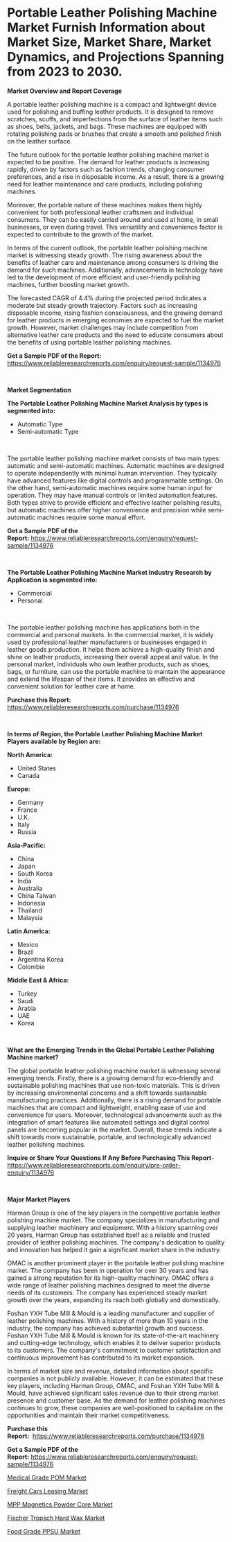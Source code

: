 <p><h1>Portable Leather Polishing Machine Market Furnish Information about Market Size, Market Share, Market Dynamics, and Projections Spanning from 2023 to 2030.</h1></p><p><strong>Market Overview and Report Coverage</strong></p>
<p><p>A portable leather polishing machine is a compact and lightweight device used for polishing and buffing leather products. It is designed to remove scratches, scuffs, and imperfections from the surface of leather items such as shoes, belts, jackets, and bags. These machines are equipped with rotating polishing pads or brushes that create a smooth and polished finish on the leather surface.</p><p>The future outlook for the portable leather polishing machine market is expected to be positive. The demand for leather products is increasing rapidly, driven by factors such as fashion trends, changing consumer preferences, and a rise in disposable income. As a result, there is a growing need for leather maintenance and care products, including polishing machines.</p><p>Moreover, the portable nature of these machines makes them highly convenient for both professional leather craftsmen and individual consumers. They can be easily carried around and used at home, in small businesses, or even during travel. This versatility and convenience factor is expected to contribute to the growth of the market.</p><p>In terms of the current outlook, the portable leather polishing machine market is witnessing steady growth. The rising awareness about the benefits of leather care and maintenance among consumers is driving the demand for such machines. Additionally, advancements in technology have led to the development of more efficient and user-friendly polishing machines, further boosting market growth.</p><p>The forecasted CAGR of 4.4% during the projected period indicates a moderate but steady growth trajectory. Factors such as increasing disposable income, rising fashion consciousness, and the growing demand for leather products in emerging economies are expected to fuel the market growth. However, market challenges may include competition from alternative leather care products and the need to educate consumers about the benefits of using portable leather polishing machines.</p></p>
<p><strong>Get a Sample PDF of the Report:</strong> <a href="https://www.reliableresearchreports.com/enquiry/request-sample/1134976">https://www.reliableresearchreports.com/enquiry/request-sample/1134976</a></p>
<p>&nbsp;</p>
<p><strong>Market Segmentation</strong></p>
<p><strong>The Portable Leather Polishing Machine Market Analysis by types is segmented into:</strong></p>
<p><ul><li>Automatic Type</li><li>Semi-automatic Type</li></ul></p>
<p>&nbsp;</p>
<p><p>The portable leather polishing machine market consists of two main types: automatic and semi-automatic machines. Automatic machines are designed to operate independently with minimal human intervention. They typically have advanced features like digital controls and programmable settings. On the other hand, semi-automatic machines require some human input for operation. They may have manual controls or limited automation features. Both types strive to provide efficient and effective leather polishing results, but automatic machines offer higher convenience and precision while semi-automatic machines require some manual effort.</p></p>
<p><strong>Get a Sample PDF of the Report:</strong>&nbsp;<a href="https://www.reliableresearchreports.com/enquiry/request-sample/1134976">https://www.reliableresearchreports.com/enquiry/request-sample/1134976</a></p>
<p>&nbsp;</p>
<p><strong>The Portable Leather Polishing Machine Market Industry Research by Application is segmented into:</strong></p>
<p><ul><li>Commercial</li><li>Personal</li></ul></p>
<p>&nbsp;</p>
<p><p>The portable leather polishing machine has applications both in the commercial and personal markets. In the commercial market, it is widely used by professional leather manufacturers or businesses engaged in leather goods production. It helps them achieve a high-quality finish and shine on leather products, increasing their overall appeal and value. In the personal market, individuals who own leather products, such as shoes, bags, or furniture, can use the portable machine to maintain the appearance and extend the lifespan of their items. It provides an effective and convenient solution for leather care at home.</p></p>
<p><strong>Purchase this Report:</strong>&nbsp; <a href="https://www.reliableresearchreports.com/purchase/1134976">https://www.reliableresearchreports.com/purchase/1134976</a></p>
<p>&nbsp;</p>
<p><strong>In terms of Region, the Portable Leather Polishing Machine Market Players available by Region are:</strong></p>
<p>
    <p> <strong> North America: </strong>
        <ul>
            <li>United States</li>
            <li>Canada</li>
        </ul>
        </p> 
    <p> <strong> Europe: </strong>
        <ul>
            <li>Germany</li>
            <li>France</li>
            <li>U.K.</li>
            <li>Italy</li>
            <li>Russia</li>
        </ul>
        </p> 
    <p> <strong> Asia-Pacific: </strong>
        <ul>
            <li>China</li>
            <li>Japan</li>
            <li>South Korea</li>
            <li>India</li>
            <li>Australia</li>
            <li>China Taiwan</li>
            <li>Indonesia</li>
            <li>Thailand</li>
            <li>Malaysia</li>
        </ul>
        </p> 
    <p> <strong> Latin America: </strong>
        <ul>
            <li>Mexico</li>
            <li>Brazil</li>
            <li>Argentina Korea</li>
            <li>Colombia</li>
        </ul>
        </p> 
    <p> <strong> Middle East & Africa: </strong>
        <ul>
            <li>Turkey</li>
            <li>Saudi</li>
            <li>Arabia</li>
            <li>UAE</li>
            <li>Korea</li>
        </ul>
    </p>
    </p>
<p>&nbsp;</p>
<p><strong>What are the Emerging Trends in the Global Portable Leather Polishing Machine market?</strong></p>
<p><p>The global portable leather polishing machine market is witnessing several emerging trends. Firstly, there is a growing demand for eco-friendly and sustainable polishing machines that use non-toxic materials. This is driven by increasing environmental concerns and a shift towards sustainable manufacturing practices. Additionally, there is a rising demand for portable machines that are compact and lightweight, enabling ease of use and convenience for users. Moreover, technological advancements such as the integration of smart features like automated settings and digital control panels are becoming popular in the market. Overall, these trends indicate a shift towards more sustainable, portable, and technologically advanced leather polishing machines.</p></p>
<p><strong>Inquire or Share Your Questions If Any Before Purchasing This Report</strong>- <a href="https://www.reliableresearchreports.com/enquiry/pre-order-enquiry/1134976">https://www.reliableresearchreports.com/enquiry/pre-order-enquiry/1134976</a></p>
<p>&nbsp;</p>
<p><strong>Major Market Players</strong></p>
<p><p>Harman Group is one of the key players in the competitive portable leather polishing machine market. The company specializes in manufacturing and supplying leather machinery and equipment. With a history spanning over 20 years, Harman Group has established itself as a reliable and trusted provider of leather polishing machines. The company's dedication to quality and innovation has helped it gain a significant market share in the industry.</p><p>OMAC is another prominent player in the portable leather polishing machine market. The company has been in operation for over 30 years and has gained a strong reputation for its high-quality machinery. OMAC offers a wide range of leather polishing machines designed to meet the diverse needs of its customers. The company has experienced steady market growth over the years, expanding its reach both globally and domestically.</p><p>Foshan YXH Tube Mill & Mould is a leading manufacturer and supplier of leather polishing machines. With a history of more than 10 years in the industry, the company has achieved substantial growth and success. Foshan YXH Tube Mill & Mould is known for its state-of-the-art machinery and cutting-edge technology, which enables it to deliver superior products to its customers. The company's commitment to customer satisfaction and continuous improvement has contributed to its market expansion.</p><p>In terms of market size and revenue, detailed information about specific companies is not publicly available. However, it can be estimated that these key players, including Harman Group, OMAC, and Foshan YXH Tube Mill & Mould, have achieved significant sales revenue due to their strong market presence and customer base. As the demand for leather polishing machines continues to grow, these companies are well-positioned to capitalize on the opportunities and maintain their market competitiveness.</p></p>
<p><strong>Purchase this Report:</strong>&nbsp;&nbsp;<a href="https://www.reliableresearchreports.com/purchase/1134976">https://www.reliableresearchreports.com/purchase/1134976</a></p>
<p></p>
<p><strong>Get a Sample PDF of the Report:</strong>&nbsp;<a href="https://www.reliableresearchreports.com/enquiry/request-sample/1134976">https://www.reliableresearchreports.com/enquiry/request-sample/1134976</a></p>
<p><p><a href="https://www.linkedin.com/pulse/medical-grade-pom-market-research-report-provides-1f/">Medical Grade POM Market</a></p><p><a href="https://github.com/Chiragrp22/Market-Research-Report-List-1/blob/main/freight-cars-leasing-market.md">Freight Cars Leasing Market</a></p><p><a href="https://github.com/Chiragrp23/Market-Research-Report-List-1/blob/main/mpp-magnetics-powder-core-market.md">MPP Magnetics Powder Core Market</a></p><p><a href="https://medium.com/@ginawindler1965/fischer-tropsch-hard-wax-market-outlook-industry-overview-and-forecast-2023-to-2030-e597e188aac1">Fischer Tropsch Hard Wax Market</a></p><p><a href="https://www.linkedin.com/pulse/food-grade-ppsu-market-size-share-amp-trends-analysis/">Food Grade PPSU Market</a></p></p>